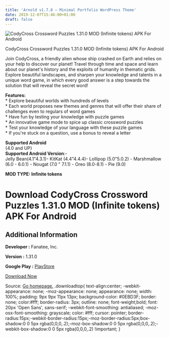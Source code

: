 ```yaml
---
title: 'Arnold v1.7.8 – Minimal Portfolio WordPress Theme'
date: 2019-12-07T15:46:00+01:00
draft: false
---
```


![CodyCross Crossword Puzzles 1.31.0 MOD (Infinite tokens) APK For Android](https://i0.wp.com/apkhome.net/wp-content/uploads/2019/12/CodyCross-Crossword-Puzzles.png "CodyCross Crossword Puzzles 1.31.0 MOD (Infinite tokens) APK For Android")

  

CodyCross Crossword Puzzles 1.31.0 MOD (Infinite tokens) APK For Android

Join CodyCross, a friendly alien whose ship crashed on Earth and relies on your help to discover our planet! Travel through time and space and learn about our planet's history and the exploits of humanity in thematic grids.  
Explore beautiful landscapes, and sharpen your knowledge and talents in a unique word game, in which every good answer is a step towards the solution that will reveal the secret word!

**Features:**  
\* Explore beautiful worlds with hundreds of levels  
\* Each world proposes new themes and genres that will offer their share of challenges even to regulars of word games  
\* Have fun by testing your knowledge with puzzle games  
\* An innovative game mode to spice up classic crossword puzzles  
\* Test your knowledge of your language with these puzzle games  
\* If you're stuck on a question, use a bonus to reveal a letter

**Supported Android**  
{4.0 and UP}  
**Supported Android Version**:-  
Jelly Bean(4.1"4.3.1)- KitKat (4.4"4.4.4)- Lollipop (5.0"5.0.2) - Marshmallow (6.0 - 6.0.1) - Nougat (7.0 " 7.1.1) - Oreo (8.0-8.1) - Pie (9.0)

**MOD TYPE: Infinite tokens**

Download CodyCross Crossword Puzzles 1.31.0 MOD (Infinite tokens) APK For Android
=================================================================================

Additional Information
----------------------

**Developer :** Fanatee, Inc.

**Version :** 1.31.0

**Google Play :** [PlayStore](https://play.google.com/store/apps/details?id=com.fanatee.cody)

  

[Download Now](https://store4app.co/post/codycross-crossword-puzzles-1-31-0-mod-infinite-tokens-apk-for-android_1575729167)

  
Source: [Go homepage.](https://store4app.co/post/codycross-crossword-puzzles-1-31-0-mod-infinite-tokens-apk-for-android_1575729167) .downloadtop{ text-align:center; -webkit-appearance: none; -moz-appearance: none; appearance: none; width: 100%; padding: 9px 9px 11px 13px; background-color: #0EBD3F; border: none; color:#fff; border-radius: 3px; outline: none; font-weight;bold; font: 20px 'Open Sans', sans-serif; -webkit-font-smoothing: antialiased; -moz-osx-font-smoothing: grayscale; color: #fff; cursor: pointer; border-radius:15px;-webkit-border-radius:15px;-moz-border-radius:5px;box-shadow:0 0 5px rgba(0,0,0,.2);-moz-box-shadow:0 0 5px rgba(0,0,0,.2);-webkit-box-shadow:0 0 5px rgba(0,0,0,.2) !important; }